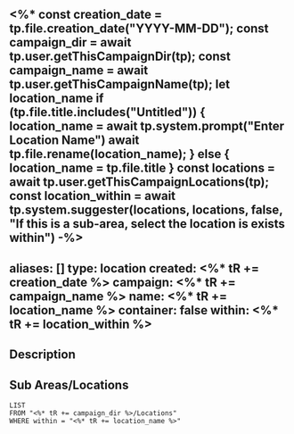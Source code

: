 <%*
	const creation_date = tp.file.creation_date("YYYY-MM-DD");
	const campaign_dir = await tp.user.getThisCampaignDir(tp);
	const campaign_name = await tp.user.getThisCampaignName(tp);
	let location_name
	if (tp.file.title.includes("Untitled")) {
		location_name = await tp.system.prompt("Enter Location Name")
		await tp.file.rename(location_name);
	} else {
		location_name = tp.file.title
	}
	const locations = await tp.user.getThisCampaignLocations(tp);
	const location_within = await tp.system.suggester(locations, locations, false, "If this is a sub-area, select the location is exists within")
-%>
---
aliases: []
type: location
created: <%* tR += creation_date %>
campaign: <%* tR += campaign_name %>
name: <%* tR += location_name %>
container: false
within: <%* tR += location_within %>
---

## Description


## Sub Areas/Locations

```dataview
LIST
FROM "<%* tR += campaign_dir %>/Locations"
WHERE within = "<%* tR += location_name %>"
```
